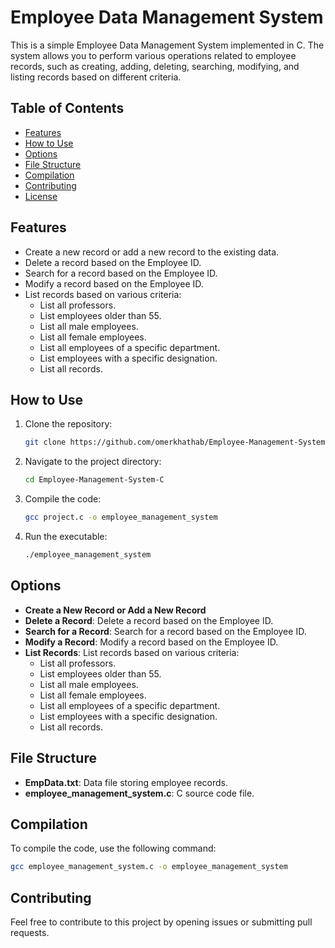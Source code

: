 # Employee Data Management System

This is a simple Employee Data Management System implemented in C. The system allows you to perform various operations related to employee records, such as creating, adding, deleting, searching, modifying, and listing records based on different criteria.

## Table of Contents

- [Features](#features)
- [How to Use](#how-to-use)
- [Options](#options)
- [File Structure](#file-structure)
- [Compilation](#compilation)
- [Contributing](#contributing)
- [License](#license)

## Features

- Create a new record or add a new record to the existing data.
- Delete a record based on the Employee ID.
- Search for a record based on the Employee ID.
- Modify a record based on the Employee ID.
- List records based on various criteria:
  - List all professors.
  - List employees older than 55.
  - List all male employees.
  - List all female employees.
  - List all employees of a specific department.
  - List employees with a specific designation.
  - List all records.

## How to Use

1. Clone the repository:

    ```bash
    git clone https://github.com/omerkhathab/Employee-Management-System-C.git
    ```

2. Navigate to the project directory:

    ```bash
    cd Employee-Management-System-C
    ```

3. Compile the code:

    ```bash
    gcc project.c -o employee_management_system
    ```

4. Run the executable:

    ```bash
    ./employee_management_system
    ```

## Options

- **Create a New Record or Add a New Record**
- **Delete a Record**: Delete a record based on the Employee ID.
- **Search for a Record**: Search for a record based on the Employee ID.
- **Modify a Record**: Modify a record based on the Employee ID.
- **List Records**: List records based on various criteria:
  - List all professors.
  - List employees older than 55.
  - List all male employees.
  - List all female employees.
  - List all employees of a specific department.
  - List employees with a specific designation.
  - List all records.

## File Structure

- **EmpData.txt**: Data file storing employee records.
- **employee_management_system.c**: C source code file.

## Compilation

To compile the code, use the following command:

```bash
gcc employee_management_system.c -o employee_management_system
```

## Contributing

Feel free to contribute to this project by opening issues or submitting pull requests.
